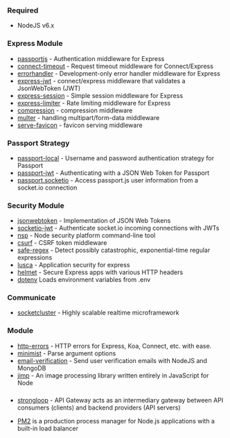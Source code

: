
### Required
- NodeJS v6.x


### Express Module
- [passportjs](https://github.com/jaredhanson/passport) - Authentication middleware for Express
- [connect-timeout](https://github.com/expressjs/timeout) - Request timeout middleware for Connect/Express
- [errorhandler](https://github.com/expressjs/errorhandler) - Development-only error handler middleware for Express
- [express-jwt](https://github.com/auth0/express-jwt) - connect/express middleware that validates a JsonWebToken (JWT)
- [express-session](https://github.com/expressjs/session) - Simple session middleware for Express
- [express-limiter](https://github.com/ded/express-limiter) - Rate limiting middleware for Express
- [compression](https://github.com/expressjs/compression) - compression middleware
- [multer](https://github.com/expressjs/multer) - handling multipart/form-data middleware
- [serve-favicon](https://github.com/expressjs/serve-favicon) - favicon serving middleware

### Passport Strategy
- [passport-local](https://github.com/jaredhanson/passport-local) - Username and password authentication strategy for Passport
- [passport-jwt](https://github.com/themikenicholson/passport-jwt) - Authenticating with a JSON Web Token for Passport
- [passport.socketio](https://github.com/jfromaniello/passport.socketio) - Access passport.js user information from a socket.io connection

### Security Module
- [jsonwebtoken](https://github.com/auth0/node-jsonwebtoken) - Implementation of JSON Web Tokens
- [socketio-jwt](https://github.com/auth0/socketio-jwt) - Authenticate socket.io incoming connections with JWTs
- [nsp](https://github.com/nodesecurity/nsp) - Node security platform command-line tool
- [csurf](https://github.com/expressjs/csurf) - CSRF token middleware
- [safe-regex](https://github.com/substack/safe-regex) - Detect possibly catastrophic, exponential-time regular expressions
- [lusca](https://github.com/krakenjs/lusca) - Application security for express
- [helmet](https://github.com/helmetjs/helmet) - Secure Express apps with various HTTP headers
- [dotenv](https://github.com/motdotla/dotenv) Loads environment variables from .env

### Communicate
- [socketcluster](https://github.com/SocketCluster/socketcluster) - Highly scalable realtime microframework

### Module
- [http-errors](https://github.com/jshttp/http-errors) - HTTP errors for Express, Koa, Connect, etc. with ease.
- [minimist](https://github.com/substack/minimist) - Parse argument options
- [email-verification](https://github.com/whitef0x0/node-email-verification) - Send user verification emails with NodeJS and MongoDB
- [jimp](https://github.com/oliver-moran/jimp) - An image processing library written entirely in JavaScript for Node

### 
- [strongloop](https://strongloop.com/node-js/api-gateway/) - API Gateway acts as an intermediary gateway between API consumers (clients) and backend providers (API servers)

- [PM2](https://github.com/Unitech/pm2) is a production process manager for Node.js applications with a built-in load balancer
